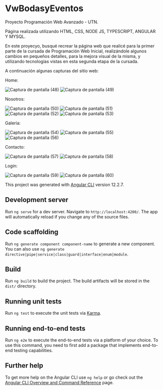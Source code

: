 # VwBodasyEventos

Proyecto Programación Web Avanzado - UTN.

Página realizada utilizando HTML, CSS, NODE JS, TYPESCRIPT, ANGULAR Y MYSQL.

En este proyecyo, busqué recrear la página web que realicé para la primer parte de la cursada de Programación Web Inicial, realizándole algunos cambios en pequeños detalles, para la mejora visual de la misma, y utilizando tecnologías vistas en esta segunda etapa de la cursada.

A continuación algunas capturas del sitio web:

Home:

![Captura de pantalla (48)](https://user-images.githubusercontent.com/82186644/149382708-198ee3c7-1b72-41f6-955f-d2d192214ac4.png)
![Captura de pantalla (49)](https://user-images.githubusercontent.com/82186644/149382716-20058422-bf58-4976-914b-dc900b481928.png)

Nosotros:

![Captura de pantalla (50)](https://user-images.githubusercontent.com/82186644/149382719-65c09d94-5a76-4f0a-8769-5b45ce29566d.png)
![Captura de pantalla (51)](https://user-images.githubusercontent.com/82186644/149382721-1fb6a910-8aea-42b6-815a-7e606bfb669d.png)
![Captura de pantalla (52)](https://user-images.githubusercontent.com/82186644/149382724-e68aa9f2-cae6-423e-bc7c-7c598ba11355.png)
![Captura de pantalla (53)](https://user-images.githubusercontent.com/82186644/149382727-ef83e51d-b675-41f0-9e10-0c65b5736926.png)

Galería:

![Captura de pantalla (54)](https://user-images.githubusercontent.com/82186644/149382728-6564827f-f1fb-4b81-854b-0fb1dcfccf9d.png)
![Captura de pantalla (55)](https://user-images.githubusercontent.com/82186644/149382733-2678c635-dc9a-4fd4-8e31-429fe014b65a.png)
![Captura de pantalla (56)](https://user-images.githubusercontent.com/82186644/149382736-c05e8f21-6614-4b4d-86db-8b9fd4cfc894.png)

Contacto:

![Captura de pantalla (57)](https://user-images.githubusercontent.com/82186644/149382739-65d6ed59-83e1-48ef-86c1-6b52bd3d07c7.png)
![Captura de pantalla (58)](https://user-images.githubusercontent.com/82186644/149382742-78a526e2-34dd-4db3-b3b2-768058588393.png)

Login:

![Captura de pantalla (59)](https://user-images.githubusercontent.com/82186644/149382743-d202fd29-9915-4148-9f0e-2b1ec2fa1f46.png)
![Captura de pantalla (60)](https://user-images.githubusercontent.com/82186644/149382746-41814809-c982-4771-a9ad-120a0c157895.png)



This project was generated with [Angular CLI](https://github.com/angular/angular-cli) version 12.2.7.

## Development server

Run `ng serve` for a dev server. Navigate to `http://localhost:4200/`. The app will automatically reload if you change any of the source files.

## Code scaffolding

Run `ng generate component component-name` to generate a new component. You can also use `ng generate directive|pipe|service|class|guard|interface|enum|module`.

## Build

Run `ng build` to build the project. The build artifacts will be stored in the `dist/` directory.

## Running unit tests

Run `ng test` to execute the unit tests via [Karma](https://karma-runner.github.io).

## Running end-to-end tests

Run `ng e2e` to execute the end-to-end tests via a platform of your choice. To use this command, you need to first add a package that implements end-to-end testing capabilities.

## Further help

To get more help on the Angular CLI use `ng help` or go check out the [Angular CLI Overview and Command Reference](https://angular.io/cli) page.

